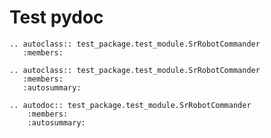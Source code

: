 # Test pydoc

```eval_rst
.. autoclass:: test_package.test_module.SrRobotCommander
   :members:
```

```eval_rst
.. autoclass:: test_package.test_module.SrRobotCommander
   :members:
   :autosummary:
```

```eval_rst
.. autodoc:: test_package.test_module.SrRobotCommander
    :members:
    :autosummary:
```